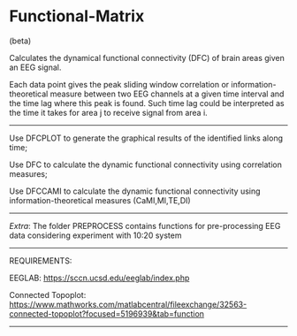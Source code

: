 # Functional-Matrix
(beta)

Calculates the dynamical functional connectivity (DFC) of brain areas given an EEG signal.

Each data point gives the peak sliding window correlation or information-theoretical measure
between two EEG channels at a given time interval and the time lag where this peak is found. 
Such time lag could be interpreted as the time it takes for area j to receive signal
from area i.

---------------------------------------------------------------
Use DFCPLOT to generate the graphical results of the identified links along time;

Use DFC to calculate the dynamic functional connectivity using correlation measures;

Use DFCCAMI to calculate the dynamic functional connectivity using information-theoretical measures (CaMI,MI,TE,DI)

---------------------------------------------------------------
*Extra*:
The folder PREPROCESS contains functions for pre-processing EEG data considering experiment with 10:20 system

----------------------------------------------------------------
REQUIREMENTS: 

EEGLAB: https://sccn.ucsd.edu/eeglab/index.php

Connected Topoplot: https://www.mathworks.com/matlabcentral/fileexchange/32563-connected-topoplot?focused=5196939&tab=function

-----------------------------------------------------------------
